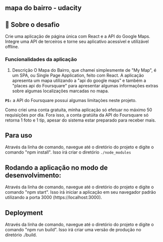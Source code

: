 ## mapa do bairro - udacity

## :rocket: Sobre o desafio

Crie uma aplicação de página única com React e a API do Google Maps. 
Integre uma API de terceiros e torne seu aplicativo acessível e utilizável offline.

### Funcionalidades da aplicação

1. Descrição
O Mapa do Bairro, que chamei simplesmente de "My Map", é um SPA, ou Single Page Application, feito com React. 
A aplicação apresenta um mapa utilizando a "api do google maps" e também a "places api do Foursquare" para apresentar algumas informações extras sobre algumas localizações marcadas no mapa.

**`PS:`** a API do Foursquare possui algumas limitaçòes neste projeto. 

Como criei uma conta gratuita, minha aplicação só efetuar no máximo 50 requisições por dia. 
Fora isso, a conta gratúita da API do Foursquare só retorna 1 foto e 1 tip, apesar do sistema estar preparado para receber mais.

## Para uso
Através da linha de comando, navegue até o diretório do projeto e digite o comando "npm install". 
Isso irá criar o diretório 
```./node_modules```

## Rodando a aplicação no modo de desenvolvimento:
Através da linha de comando, navegue até o diretório do projeto e digite o comando "npm start". 
Isso irá iniciar a aplicação em seu navegador padrão utilizando a porta 3000 (https://localhost:3000).

## Deployment
Através da linha de comando, navegue até o diretório do projeto e digite o comando "npm run build". 
Isso irá criar uma versão de produção no diretório ./build.
